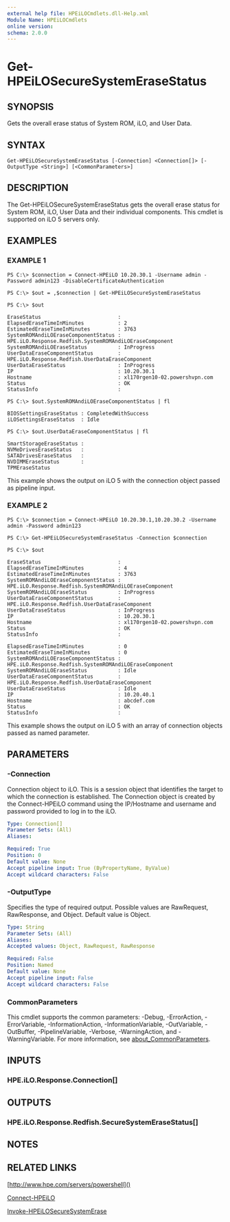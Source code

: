 ```yaml
---
external help file: HPEiLOCmdlets.dll-Help.xml
Module Name: HPEiLOCmdlets
online version:
schema: 2.0.0
---
```


# Get-HPEiLOSecureSystemEraseStatus

## SYNOPSIS
Gets the overall erase status of System ROM, iLO, and User Data.

## SYNTAX

```
Get-HPEiLOSecureSystemEraseStatus [-Connection] <Connection[]> [-OutputType <String>] [<CommonParameters>]
```

## DESCRIPTION
The Get-HPEiLOSecureSystemEraseStatus gets the overall erase status for System ROM, iLO, User Data and their individual components.
This cmdlet is supported on iLO 5 servers only.

## EXAMPLES

### EXAMPLE 1
```
PS C:\> $connection = Connect-HPEiLO 10.20.30.1 -Username admin -Password admin123 -DisableCertificateAuthentication

PS C:\> $out = ,$connection | Get-HPEiLOSecureSystemEraseStatus

PS C:\> $out

EraseStatus                         : 
ElapsedEraseTimeInMinutes           : 2
EstimatedEraseTimeInMinutes         : 3763
SystemROMAndiLOEraseComponentStatus : HPE.iLO.Response.Redfish.SystemROMAndiLOEraseComponent
SystemROMAndiLOEraseStatus          : InProgress
UserDataEraseComponentStatus        : HPE.iLO.Response.Redfish.UserDataEraseComponent
UserDataEraseStatus                 : InProgress
IP                                  : 10.20.30.1
Hostname                            : xl170rgen10-02.powershvpn.com
Status                              : OK
StatusInfo                          : 

PS C:\> $out.SystemROMAndiLOEraseComponentStatus | fl

BIOSSettingsEraseStatus : CompletedWithSuccess
iLOSettingsEraseStatus  : Idle

PS C:\> $out.UserDataEraseComponentStatus | fl

SmartStorageEraseStatus : 
NVMeDrivesEraseStatus   : 
SATADrivesEraseStatus   : 
NVDIMMEraseStatus       : 
TPMEraseStatus
```

This example shows the output on iLO 5 with the connection object passed as pipeline input.

### EXAMPLE 2
```
PS C:\> $connection = Connect-HPEiLO 10.20.30.1,10.20.30.2 -Username admin -Password admin123

PS C:\> Get-HPEiLOSecureSystemEraseStatus -Connection $connection

PS C:\> $out

EraseStatus                         : 
ElapsedEraseTimeInMinutes           : 4
EstimatedEraseTimeInMinutes         : 3763
SystemROMAndiLOEraseComponentStatus : HPE.iLO.Response.Redfish.SystemROMAndiLOEraseComponent
SystemROMAndiLOEraseStatus          : InProgress
UserDataEraseComponentStatus        : HPE.iLO.Response.Redfish.UserDataEraseComponent
UserDataEraseStatus                 : InProgress
IP                                  : 10.20.30.1
Hostname                            : xl170rgen10-02.powershvpn.com
Status                              : OK
StatusInfo                          : 

ElapsedEraseTimeInMinutes           : 0
EstimatedEraseTimeInMinutes         : 0
SystemROMAndiLOEraseComponentStatus : HPE.iLO.Response.Redfish.SystemROMAndiLOEraseComponent
SystemROMAndiLOEraseStatus          : Idle
UserDataEraseComponentStatus        : HPE.iLO.Response.Redfish.UserDataEraseComponent
UserDataEraseStatus                 : Idle
IP                                  : 10.20.40.1
Hostname                            : abcdef.com
Status                              : OK
StatusInfo                          :
```

This example shows the output on iLO 5 with an array of connection objects passed as named parameter.

## PARAMETERS

### -Connection
Connection object to iLO.
This is a session object that identifies the target to which the connection is established.
The Connection object is created by the Connect-HPEiLO command using the IP/Hostname and username and password provided to log in to the iLO.

```yaml
Type: Connection[]
Parameter Sets: (All)
Aliases:

Required: True
Position: 0
Default value: None
Accept pipeline input: True (ByPropertyName, ByValue)
Accept wildcard characters: False
```

### -OutputType
Specifies the type of required output.
Possible values are RawRequest, RawResponse, and Object.
Default value is Object.

```yaml
Type: String
Parameter Sets: (All)
Aliases:
Accepted values: Object, RawRequest, RawResponse

Required: False
Position: Named
Default value: None
Accept pipeline input: False
Accept wildcard characters: False
```

### CommonParameters
This cmdlet supports the common parameters: -Debug, -ErrorAction, -ErrorVariable, -InformationAction, -InformationVariable, -OutVariable, -OutBuffer, -PipelineVariable, -Verbose, -WarningAction, and -WarningVariable. For more information, see [about_CommonParameters](http://go.microsoft.com/fwlink/?LinkID=113216).

## INPUTS

### HPE.iLO.Response.Connection[]
## OUTPUTS

### HPE.iLO.Response.Redfish.SecureSystemEraseStatus[]
## NOTES

## RELATED LINKS

[http://www.hpe.com/servers/powershell]()

[Connect-HPEiLO]()

[Invoke-HPEiLOSecureSystemErase]()

